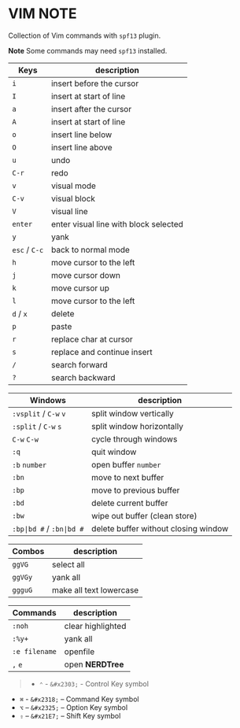 # VIM NOTE

Collection of Vim commands with `spf13` plugin.

**Note** Some commands may need `spf13` installed.

Keys | description
----- | -----
`i` | insert before the cursor
`I` | insert at start of line
`a` | insert after the cursor
`A` | insert at start of line
`o` | insert line below
`O` | insert line above
`u` | undo
`C-r` | redo
`v` | visual mode
`C-v` | visual block
`V` | visual line
`enter` | enter visual line with block selected
`y` | yank
`esc` / `C-c` | back to normal mode
`h` | move cursor to the left
`j` | move cursor down
`k` | move cursor up
`l` | move cursor to the left
`d` / `x`| delete
`p` | paste
`r` | replace char at cursor
`s` | replace and continue insert
`/` | search forward
`?` | search backward

Windows | description
----- | -----
`:vsplit` / `C-w` `v` | split window vertically
`:split` / `C-w` `s` | split window horizontally
`C-w` `C-w` | cycle through windows
`:q` | quit window
`:b` `number` | open buffer `number`
`:bn` | move to next buffer
`:bp` | move to previous buffer
`:bd` | delete current buffer
`:bw` | wipe out buffer (clean store)
<code>:bp&#124;bd #</code> / <code>:bn&#124;bd #</code> | delete buffer without closing window

Combos | description
----- | -----
`ggVG` | select all
`ggVGy` | yank all
`ggguG` | make all text lowercase

Commands | description
----- | -----
`:noh` | clear highlighted
`:%y+` | yank all
`:e filename` | openfile
`,` `e` | open **NERDTree**


> - `⌃` - `&#x2303;` - Control Key symbol
- `⌘` - `&#x2318;` – Command Key symbol
- `⌥` – `&#x2325;` – Option Key symbol
- `⇧` – `&#x21E7;` – Shift Key symbol
